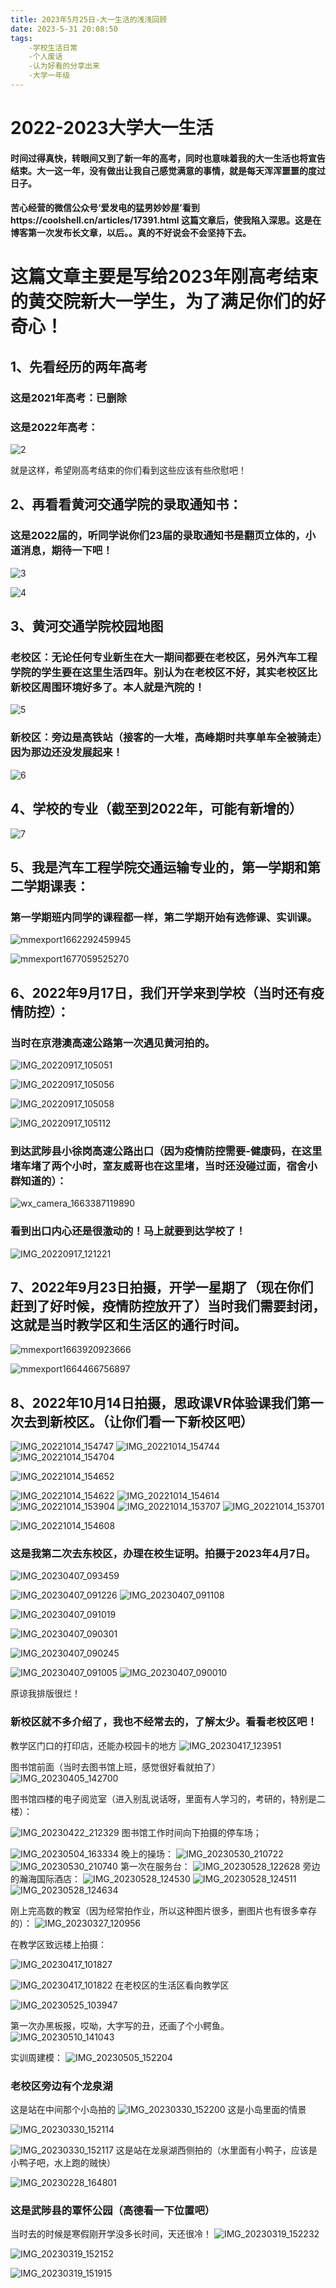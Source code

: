 ```yaml
---
title: 2023年5月25日-大一生活的浅浅回顾
date: 2023-5-31 20:08:50
tags:
    -学校生活日常
    -个人废话
    -认为好看的分享出来
    -大学一年级
---
```



# 2022-2023大学大一生活

#### 时间过得真快，转眼间又到了新一年的高考，同时也意味着我的大一生活也将宣告结束。大一这一年，没有做出让我自己感觉满意的事情，就是每天浑浑噩噩的度过日子。
#### 苦心经营的微信公众号‘爱发电的猛男妙妙屋’看到https://coolshell.cn/articles/17391.html 这篇文章后，使我陷入深思。这是在博客第一次发布长文章，以后。。真的不好说会不会坚持下去。

# 这篇文章主要是写给2023年刚高考结束的黄交院新大一学生，为了满足你们的好奇心！

## 1、先看经历的两年高考

### 这是2021年高考：已删除



### 这是2022年高考：

![2](https://github.com/humengofchina/mengnanBlog/assets/99729216/b6ed2a27-52fa-4de6-beea-87f1d77023f3)

就是这样，希望刚高考结束的你们看到这些应该有些欣慰吧！

## 2、再看看黄河交通学院的录取通知书：

### 这是2022届的，听同学说你们23届的录取通知书是翻页立体的，小道消息，期待一下吧！

![3](https://github.com/humengofchina/mengnanBlog/assets/99729216/d67dee77-f53b-48c7-a579-180b1856169f)


![4](https://github.com/humengofchina/mengnanBlog/assets/99729216/682c15e7-a824-49f0-a5e8-0e6498661d49)


## 3、黄河交通学院校园地图

### 老校区：无论任何专业新生在大一期间都要在老校区，另外汽车工程学院的学生要在这里生活四年。别认为在老校区不好，其实老校区比新校区周围环境好多了。本人就是汽院的！


![5](https://github.com/humengofchina/mengnanBlog/assets/99729216/5d9413e5-07ef-4705-9f20-8435dcaca9a3)

### 新校区：旁边是高铁站（接客的一大堆，高峰期时共享单车全被骑走）因为那边还没发展起来！


![6](https://github.com/humengofchina/mengnanBlog/assets/99729216/7601602a-7589-4d2b-98cd-86f020bed509)

## 4、学校的专业（截至到2022年，可能有新增的）

![7](https://github.com/humengofchina/mengnanBlog/assets/99729216/12e3eb01-7ebf-41bd-b769-2d558b8551d8)

## 5、我是汽车工程学院交通运输专业的，第一学期和第二学期课表：
### 第一学期班内同学的课程都一样，第二学期开始有选修课、实训课。

![mmexport1662292459945](https://github.com/humengofchina/mengnanBlog/assets/99729216/68149ef4-418a-4a8f-b040-c6cf7b934faf)

![mmexport1677059525270](https://github.com/humengofchina/mengnanBlog/assets/99729216/df13c737-5513-4229-a358-ae999f2e565e)

## 6、2022年9月17日，我们开学来到学校（当时还有疫情防控）：
### 当时在京港澳高速公路第一次遇见黄河拍的。

![IMG_20220917_105051](https://github.com/humengofchina/mengnanBlog/assets/99729216/4f9d7b68-57f1-4dc3-86f8-cab90df727f2)

![IMG_20220917_105056](https://github.com/humengofchina/mengnanBlog/assets/99729216/6ce70ab1-ecd3-41a0-aac8-069158fa5844)

![IMG_20220917_105058](https://github.com/humengofchina/mengnanBlog/assets/99729216/0d6f1a63-ab57-4c27-958a-4eefea78b56d)

![IMG_20220917_105112](https://github.com/humengofchina/mengnanBlog/assets/99729216/a43b239f-e1f2-4f23-9e52-1dfd9fbb7b1e)

### 到达武陟县小徐岗高速公路出口（因为疫情防控需要-健康码，在这里堵车堵了两个小时，室友威哥也在这里堵，当时还没碰过面，宿舍小群知道的）：

![wx_camera_1663387119890](https://github.com/humengofchina/mengnanBlog/assets/99729216/bb86cfef-6313-4eed-85f2-10ebbf5a127b)

### 看到出口内心还是很激动的！马上就要到达学校了！

![IMG_20220917_121221](https://github.com/humengofchina/mengnanBlog/assets/99729216/082486bf-12ba-4af7-bd91-0ec874efa210)

## 7、2022年9月23日拍摄，开学一星期了（现在你们赶到了好时候，疫情防控放开了）当时我们需要封闭，这就是当时教学区和生活区的通行时间。

![mmexport1663920923666](https://github.com/humengofchina/mengnanBlog/assets/99729216/09e02e71-a594-44a6-8525-85d25eb0e623)

![mmexport1664466756897](https://github.com/humengofchina/mengnanBlog/assets/99729216/1c2fe768-3d39-4775-8a2d-182ec919da51)

## 8、2022年10月14日拍摄，思政课VR体验课我们第一次去到新校区。（让你们看一下新校区吧）

![IMG_20221014_154747](https://github.com/humengofchina/mengnanBlog/assets/99729216/e7d669ee-b39c-488c-8c63-ea0d4c94cd38)
![IMG_20221014_154744](https://github.com/humengofchina/mengnanBlog/assets/99729216/7f8ce8b3-8e1a-4d52-8967-2fea29365232)
![IMG_20221014_154704](https://github.com/humengofchina/mengnanBlog/assets/99729216/02e4ecd4-c687-4005-b68c-a3d14ff83738)

![IMG_20221014_154652](https://github.com/humengofchina/mengnanBlog/assets/99729216/f251851f-3d60-4eee-af0d-0329a5baf33c)


![IMG_20221014_154622](https://github.com/humengofchina/mengnanBlog/assets/99729216/f9004f3d-9fad-4e6b-a368-8025c35cb54f)
![IMG_20221014_154614](https://github.com/humengofchina/mengnanBlog/assets/99729216/fd4a25f7-b211-4506-8084-fcbaf0e97bf0)
![IMG_20221014_153904](https://github.com/humengofchina/mengnanBlog/assets/99729216/a975c8c9-25c2-4e75-8e19-7eecd29b415f)
![IMG_20221014_153707](https://github.com/humengofchina/mengnanBlog/assets/99729216/16375c45-707f-4414-8902-c8fe1137871d)
![IMG_20221014_153701](https://github.com/humengofchina/mengnanBlog/assets/99729216/1d48e802-3205-4e0f-9f35-e7dba0d2e0ce)


![IMG_20221014_154608](https://github.com/humengofchina/mengnanBlog/assets/99729216/f676b932-d711-4d99-9289-cc62cacda50d)

### 这是我第二次去东校区，办理在校生证明。拍摄于2023年4月7日。


![IMG_20230407_093459](https://github.com/humengofchina/mengnanBlog/assets/99729216/63828606-098f-4006-b50e-f7c6acbc3d1c)


![IMG_20230407_091226](https://github.com/humengofchina/mengnanBlog/assets/99729216/568c894a-6731-4d57-b533-7cde7847a659)
![IMG_20230407_091108](https://github.com/humengofchina/mengnanBlog/assets/99729216/80034db3-9c92-413a-bf02-09af888af2c0)


![IMG_20230407_091019](https://github.com/humengofchina/mengnanBlog/assets/99729216/9a812340-19d1-4599-a146-e27dd16be0c7)

![IMG_20230407_090301](https://github.com/humengofchina/mengnanBlog/assets/99729216/f0b8e455-f87b-468a-9a12-2b8c612890cf)


![IMG_20230407_090245](https://github.com/humengofchina/mengnanBlog/assets/99729216/bb3476d0-1dfb-4f78-8974-b2cf89751ec7)

![IMG_20230407_091005](https://github.com/humengofchina/mengnanBlog/assets/99729216/412910e2-232f-486e-bcbc-ea72c08f3a9f)
![IMG_20230407_090010](https://github.com/humengofchina/mengnanBlog/assets/99729216/186c83b8-9812-4740-9379-0e23378648bd)

原谅我排版很烂！
### 新校区就不多介绍了，我也不经常去的，了解太少。看看老校区吧！
教学区门口的打印店，还能办校园卡的地方
![IMG_20230417_123951](https://github.com/humengofchina/mengnanBlog/assets/99729216/6c08036a-9135-40d7-aed1-5f1d9c1167b4)

图书馆前面（当时去图书馆上班，感觉很好看就拍了）
![IMG_20230405_142700](https://github.com/humengofchina/mengnanBlog/assets/99729216/c68e73ac-ac9a-4865-a50c-4e985591b50d)

图书馆四楼的电子阅览室（进入别乱说话呀，里面有人学习的，考研的，特别是二楼）：

![IMG_20230422_212329](https://github.com/humengofchina/mengnanBlog/assets/99729216/b35f121b-5820-451b-adec-9586d0721c40)
图书馆工作时间向下拍摄的停车场；

![IMG_20230504_163334](https://github.com/humengofchina/mengnanBlog/assets/99729216/a4dad757-fe95-4115-934a-4d2b769d81a5)
晚上的操场：
![IMG_20230530_210722](https://github.com/humengofchina/mengnanBlog/assets/99729216/1694c0c2-9db1-458a-9f19-4ce74a8237de)
![IMG_20230530_210740](https://github.com/humengofchina/mengnanBlog/assets/99729216/021166d4-360e-45d4-aec6-3f362e24888e)
第一次在服务台：
![IMG_20230528_122628](https://github.com/humengofchina/mengnanBlog/assets/99729216/ccf3e6ff-597f-44e9-8416-863ecd4970d9)
旁边的瀚海国际酒店：
![IMG_20230528_124530](https://github.com/humengofchina/mengnanBlog/assets/99729216/3bfaaaa1-d203-4cfb-807a-50c44e5ee389)
![IMG_20230528_124511](https://github.com/humengofchina/mengnanBlog/assets/99729216/d217264d-d5b6-4147-bb76-e0e1115cbcf6)
![IMG_20230528_124634](https://github.com/humengofchina/mengnanBlog/assets/99729216/06d3cccf-fbc5-44a3-b455-6dbf890af451)

刚上完高数的教室（因为经常拍作业，所以这种图片很多，删图片也有很多幸存的）：
![IMG_20230327_120956](https://github.com/humengofchina/mengnanBlog/assets/99729216/60d2bd3a-597d-48fb-bce3-532cb580210b)

在教学区致远楼上拍摄：

![IMG_20230417_101827](https://github.com/humengofchina/mengnanBlog/assets/99729216/9e89e491-7455-4b15-97c9-f9d1c4e735bf)

![IMG_20230417_101822](https://github.com/humengofchina/mengnanBlog/assets/99729216/8b8f50a7-6841-403d-979d-d9c4c8a9f544)
在老校区的生活区看向教学区

![IMG_20230525_103947](https://github.com/humengofchina/mengnanBlog/assets/99729216/3fe44056-b0a2-4612-bbc2-7f4427f54d4f)

第一次办黑板报，哎呦，大字写的丑，还画了个小鳄鱼。
![IMG_20230510_141043](https://github.com/humengofchina/mengnanBlog/assets/99729216/0e43d402-bbf8-4525-93b5-a543ded1727d)


实训周建模：
![IMG_20230505_152204](https://github.com/humengofchina/mengnanBlog/assets/99729216/0ddfee0d-5154-4916-bebe-d4c823ca7172)

### 老校区旁边有个龙泉湖
这是站在中间那个小岛拍的
![IMG_20230330_152200](https://github.com/humengofchina/mengnanBlog/assets/99729216/b7df0544-b859-449e-ba3f-7dad004cdccd)
这是小岛里面的情景

![IMG_20230330_152114](https://github.com/humengofchina/mengnanBlog/assets/99729216/9b25e9af-fc57-482b-bd82-8716f69daf15)

![IMG_20230330_152117](https://github.com/humengofchina/mengnanBlog/assets/99729216/15a48893-3e90-46ea-84e8-8993dd54c2fd)
这是站在龙泉湖西侧拍的（水里面有小鸭子，应该是小鸭子吧，水上跑的贼快）

![IMG_20230228_164801](https://github.com/humengofchina/mengnanBlog/assets/99729216/23302fa8-f063-4874-8574-b971ca4d6399)

### 这是武陟县的覃怀公园（高德看一下位置吧）
当时去的时候是寒假刚开学没多长时间，天还很冷！
![IMG_20230319_152232](https://github.com/humengofchina/mengnanBlog/assets/99729216/6a282e4e-a37a-4c0e-9fd4-6ad6e22f78fb)

![IMG_20230319_152152](https://github.com/humengofchina/mengnanBlog/assets/99729216/640f001f-33dc-46f1-9d39-a45168274b31)

![IMG_20230319_151915](https://github.com/humengofchina/mengnanBlog/assets/99729216/b6a6b8e4-466d-4060-8a81-0446c637d73f)



<!-- more -->
